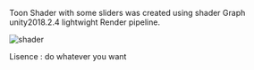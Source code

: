 Toon Shader with some sliders was created using shader Graph
unity2018.2.4 
lightwight Render pipeline.


![shader](https://i.imgur.com/0IUV8SZ.png)

Lisence : do whatever you want


